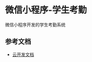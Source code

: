 # 微信小程序-学生考勤

微信小程序开发的学生考勤系统

## 参考文档

- [云开发文档](https://developers.weixin.qq.com/miniprogram/dev/wxcloud/basis/getting-started.html)

